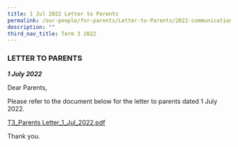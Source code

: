 ```yaml
---
title: 1 Jul 2022 Letter to Parents
permalink: /our-people/for-parents/Letter-to-Parents/2022-communications/Term-3-2022/1Jul2022
description: ""
third_nav_title: Term 3 2022
---
```


### LETTER TO PARENTS
***1 July 2022***

Dear Parents,  
  
Please refer to the document below for the letter to parents dated 1 July 2022.  
  
[T3_Parents Letter_1_Jul_2022.pdf](/files/T3_Parents%20Letter_1_Jul_2022.pdf)
  
Thank you.